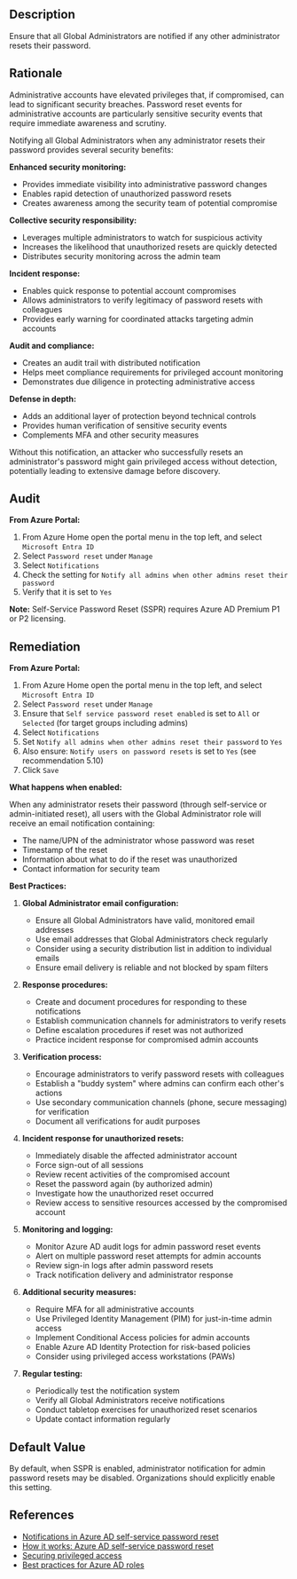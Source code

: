 ## Description

Ensure that all Global Administrators are notified if any other administrator resets their password.

## Rationale

Administrative accounts have elevated privileges that, if compromised, can lead to significant security breaches. Password reset events for administrative accounts are particularly sensitive security events that require immediate awareness and scrutiny.

Notifying all Global Administrators when any administrator resets their password provides several security benefits:

**Enhanced security monitoring:**
- Provides immediate visibility into administrative password changes
- Enables rapid detection of unauthorized password resets
- Creates awareness among the security team of potential compromise

**Collective security responsibility:**
- Leverages multiple administrators to watch for suspicious activity
- Increases the likelihood that unauthorized resets are quickly detected
- Distributes security monitoring across the admin team

**Incident response:**
- Enables quick response to potential account compromises
- Allows administrators to verify legitimacy of password resets with colleagues
- Provides early warning for coordinated attacks targeting admin accounts

**Audit and compliance:**
- Creates an audit trail with distributed notification
- Helps meet compliance requirements for privileged account monitoring
- Demonstrates due diligence in protecting administrative access

**Defense in depth:**
- Adds an additional layer of protection beyond technical controls
- Provides human verification of sensitive security events
- Complements MFA and other security measures

Without this notification, an attacker who successfully resets an administrator's password might gain privileged access without detection, potentially leading to extensive damage before discovery.

## Audit

**From Azure Portal:**

1. From Azure Home open the portal menu in the top left, and select `Microsoft Entra ID`
2. Select `Password reset` under `Manage`
3. Select `Notifications`
4. Check the setting for `Notify all admins when other admins reset their password`
5. Verify that it is set to `Yes`

**Note:** Self-Service Password Reset (SSPR) requires Azure AD Premium P1 or P2 licensing.

## Remediation

**From Azure Portal:**

1. From Azure Home open the portal menu in the top left, and select `Microsoft Entra ID`
2. Select `Password reset` under `Manage`
3. Ensure that `Self service password reset enabled` is set to `All` or `Selected` (for target groups including admins)
4. Select `Notifications`
5. Set `Notify all admins when other admins reset their password` to `Yes`
6. Also ensure: `Notify users on password resets` is set to `Yes` (see recommendation 5.10)
7. Click `Save`

**What happens when enabled:**

When any administrator resets their password (through self-service or admin-initiated reset), all users with the Global Administrator role will receive an email notification containing:
- The name/UPN of the administrator whose password was reset
- Timestamp of the reset
- Information about what to do if the reset was unauthorized
- Contact information for security team

**Best Practices:**

1. **Global Administrator email configuration:**
   - Ensure all Global Administrators have valid, monitored email addresses
   - Use email addresses that Global Administrators check regularly
   - Consider using a security distribution list in addition to individual emails
   - Ensure email delivery is reliable and not blocked by spam filters

2. **Response procedures:**
   - Create and document procedures for responding to these notifications
   - Establish communication channels for administrators to verify resets
   - Define escalation procedures if reset was not authorized
   - Practice incident response for compromised admin accounts

3. **Verification process:**
   - Encourage administrators to verify password resets with colleagues
   - Establish a "buddy system" where admins can confirm each other's actions
   - Use secondary communication channels (phone, secure messaging) for verification
   - Document all verifications for audit purposes

4. **Incident response for unauthorized resets:**
   - Immediately disable the affected administrator account
   - Force sign-out of all sessions
   - Review recent activities of the compromised account
   - Reset the password again (by authorized admin)
   - Investigate how the unauthorized reset occurred
   - Review access to sensitive resources accessed by the compromised account

5. **Monitoring and logging:**
   - Monitor Azure AD audit logs for admin password reset events
   - Alert on multiple password reset attempts for admin accounts
   - Review sign-in logs after admin password resets
   - Track notification delivery and administrator response

6. **Additional security measures:**
   - Require MFA for all administrative accounts
   - Use Privileged Identity Management (PIM) for just-in-time admin access
   - Implement Conditional Access policies for admin accounts
   - Enable Azure AD Identity Protection for risk-based policies
   - Consider using privileged access workstations (PAWs)

7. **Regular testing:**
   - Periodically test the notification system
   - Verify all Global Administrators receive notifications
   - Conduct tabletop exercises for unauthorized reset scenarios
   - Update contact information regularly

## Default Value

By default, when SSPR is enabled, administrator notification for admin password resets may be disabled. Organizations should explicitly enable this setting.

## References

- [Notifications in Azure AD self-service password reset](https://docs.microsoft.com/en-us/azure/active-directory/authentication/howto-sspr-notifications)
- [How it works: Azure AD self-service password reset](https://docs.microsoft.com/en-us/azure/active-directory/authentication/concept-sspr-howitworks)
- [Securing privileged access](https://docs.microsoft.com/en-us/azure/active-directory/roles/security-planning)
- [Best practices for Azure AD roles](https://docs.microsoft.com/en-us/azure/active-directory/roles/best-practices)

